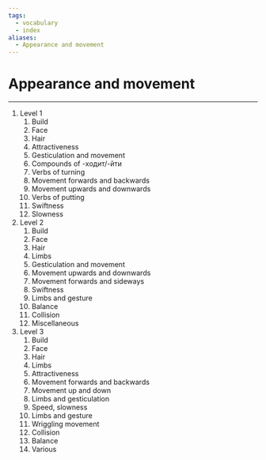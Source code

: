 ```yaml
---
tags:
  - vocabulary
  - index
aliases:
  - Appearance and movement
---
```

# Appearance and movement
---
1. Level 1
	1. Build
	2. Face
	3. Hair
	4. Attractiveness
	5. Gesticulation and movement
	6. Compounds of -ходит/-йти
	7. Verbs of turning
	8. Movement forwards and backwards
	9. Movement upwards and downwards
	10. Verbs of putting
	11. Swiftness
	12. Slowness
2. Level 2
	1. Build
	2. Face
	3. Hair
	4. Limbs
	5. Gesticulation and movement
	6. Movement upwards and downwards
	7. Movement forwards and sideways
	8. Swiftness
	9. Limbs and gesture
	10. Balance
	11. Collision
	12. Miscellaneous
3. Level 3
	1. Build
	2. Face
	3. Hair
	4. Limbs
	5. Attractiveness
	6. Movement forwards and backwards
	7. Movement up and down
	8. Limbs and gesticulation
	9. Speed, slowness
	10. Limbs and gesture
	11. Wriggling movement
	12. Collision
	13. Balance
	14. Various